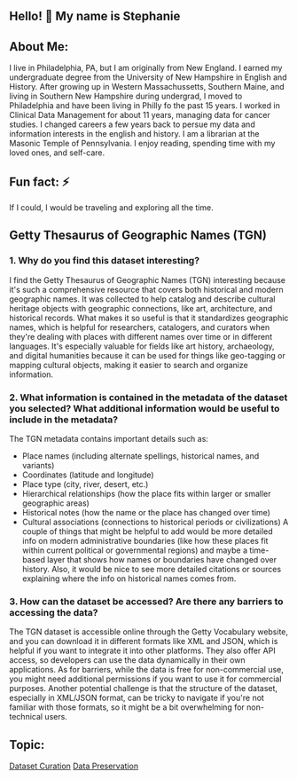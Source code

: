 ## Hello! 👋 My name is Stephanie

## About Me:
I live in Philadelphia, PA, but I am originally from New England. I earned my undergraduate degree from the University of New Hampshire in English and History. After growing up in Western Massachussetts, Southern Maine, and living in Southern New Hampshire during undergrad, I moved to Philadelphia and have been living in Philly fo the past 15 years. I worked in Clinical Data Management for about 11 years, managing data for cancer studies. I changed careers a few years back to persue my data and information interests in the english and history. I am a librarian at the Masonic Temple of Pennsylvania. I enjoy reading, spending time with my loved ones, and self-care.
  
## Fun fact: ⚡
If I could, I would be traveling and exploring all the time. 

## Getty Thesaurus of Geographic Names (TGN)
### 1. Why do you find this dataset interesting?
I find the Getty Thesaurus of Geographic Names (TGN) interesting because it's such a comprehensive resource that covers both historical and modern geographic names. It was collected to help catalog and describe cultural heritage objects with geographic connections, like art, architecture, and historical records. What makes it so useful is that it standardizes geographic names, which is helpful for researchers, catalogers, and curators when they're dealing with places with different names over time or in different languages. It's especially valuable for fields like art history, archaeology, and digital humanities because it can be used for things like geo-tagging or mapping cultural objects, making it easier to search and organize information.

### 2. What information is contained in the metadata of the dataset you selected? What additional information would be useful to include in the metadata?
 The TGN metadata contains important details such as:
- Place names (including alternate spellings, historical names, and variants)
- Coordinates (latitude and longitude)
- Place type (city, river, desert, etc.)
- Hierarchical relationships (how the place fits within larger or smaller geographic areas)
- Historical notes (how the name or the place has changed over time)
- Cultural associations (connections to historical periods or civilizations)
   A couple of things that might be helpful to add would be more detailed info on modern administrative boundaries (like how these places fit within current political or governmental regions) and maybe a time-based layer that shows how names or boundaries have changed over history. Also, it would be nice to see more detailed citations or sources explaining where the info on historical names comes from.

### 3. How can the dataset be accessed? Are there any barriers to accessing the data?
The TGN dataset is accessible online through the Getty Vocabulary website, and you can download it in different formats like XML and JSON, which is helpful if you want to integrate it into other platforms. They also offer API access, so developers can use the data dynamically in their own applications. As for barriers, while the data is free for non-commercial use, you might need additional permissions if you want to use it for commercial purposes. Another potential challenge is that the structure of the dataset, especially in XML/JSON format, can be tricky to navigate if you're not familiar with those formats, so it might be a bit overwhelming for non-technical users.

## Topic: 
[Dataset Curation](https://github.com/x-CK-x/Dataset-Curation-Tool)
[Data Preservation](https://github.com/UCSB-Library-Research-Data-Services)
<!--
**UnicornStephD/UnicornStephD** is a ✨ _special_ ✨ repository because its `README.md` (this file) appears on your GitHub profile.


-->
